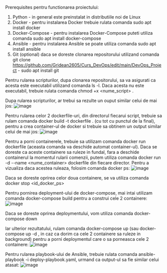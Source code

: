 Prerequisites pentru functionarea proiectului:
   1. Python - in general este preinstalat in distributiile noi de Linux
   2. Docker - pentru instalarea Docker trebuie rulata comanda sudo apt install docker
   3. Docker-Compose - pentru instalarea Docker-Compose puteti utiliza comanda sudo apt install docker-compose
   4. Ansible - pentru instalarea Ansible se poate utiliza comanda sudo apt install ansible
   5. Git (optional) daca se doreste clonarea repositorului utilizand comanda git clone https://github.com/Gridean2605/Curs_DevOps/edit/main/DevOps_Project - sudo apt install git

Pentru rularea scripturilor, dupa clonarea repositorului, sa va asigurati ca acesta este executabil utilizand comanda ls -l.
Daca acesta nu este executabil, trebuie rulata comanda chmod +x <nume_script> .

Dupa rularea scripturilor, ar trebui sa rezulte un ouput similar celui de mai jos:
![image](https://github.com/user-attachments/assets/75d5739c-db48-4923-b417-ef7ce150083d)

Pentru rularea celor 2 dockerfile-uri, din directorul fiecarui script, trebuie sa rulam comanda docker build -t dockerfile . (cu tot cu punctul de la final), pentru a crea container-ul de docker si trebuie sa obtinem un output similar celui de mai jos: 
![image](https://github.com/user-attachments/assets/62f829bc-164a-4a44-b324-e6ef090c1fc7)

Pentru a porni containerele, trebuie sa utilizam comanda docker run dockerfile (aceasta comanda va deschide automat container-ul). Daca se doreste ca aceste containere sa ruleze in fundal, fara a deschide containerul la momentul rularii comenzii, putem utiliza comanda docker run -d --name <nume_container> dockerfile din fiecare director. 
Pentru a vizualiza daca acestea ruleaza, folosim comanda docker ps:
![image](https://github.com/user-attachments/assets/a024e659-c99f-4143-95db-778dd588fb9e)

Daca se doreste oprirea celor doua containere, se va utiliza comanda docker stop <id_docker_ps>

Pentru pornirea deployment-ului de docker-compose, mai intai utilizam comanda docker-compose build pentru a construi cele 2 containere:
![image](https://github.com/user-attachments/assets/d7547f0d-be61-4f85-bad4-33951b383a3c)

Daca se doreste oprirea deploymentului, vom utiliza comanda docker-compose down

Iar ulterior rezultatului, rulam comanda docker-compose up (sau docker-compose up -d , in caz ca dorim ca cele 2 containere sa ruleze in background) pentru a porni deploymentul care o sa porneasca cele 2 containere:
![image](https://github.com/user-attachments/assets/11a01a0b-3152-42d8-8753-5dd54ed7c896)

Pentru rularea playbook-ului de Ansible, trebuie rulata comanda ansible-playbook -i deploy-playbook.yaml, urmand ca output-ul sa fie similar celui atasat:
![image](https://github.com/user-attachments/assets/fde940bd-0e66-499f-bd3c-28522ad7496b)






